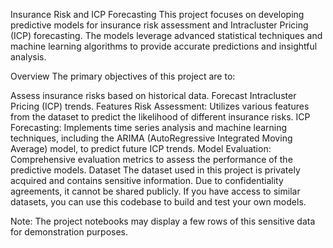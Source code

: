 Insurance Risk and ICP Forecasting
This project focuses on developing predictive models for insurance risk assessment and Intracluster Pricing (ICP) forecasting. The models leverage advanced statistical techniques and machine learning algorithms to provide accurate predictions and insightful analysis.

Overview
The primary objectives of this project are to:

Assess insurance risks based on historical data.
Forecast Intracluster Pricing (ICP) trends.
Features
Risk Assessment: Utilizes various features from the dataset to predict the likelihood of different insurance risks.
ICP Forecasting: Implements time series analysis and machine learning techniques, including the ARIMA (AutoRegressive Integrated Moving Average) model, to predict future ICP trends.
Model Evaluation: Comprehensive evaluation metrics to assess the performance of the predictive models.
Dataset
The dataset used in this project is privately acquired and contains sensitive information. Due to confidentiality agreements, it cannot be shared publicly. If you have access to similar datasets, you can use this codebase to build and test your own models.

Note: The project notebooks may display a few rows of this sensitive data for demonstration purposes. 
